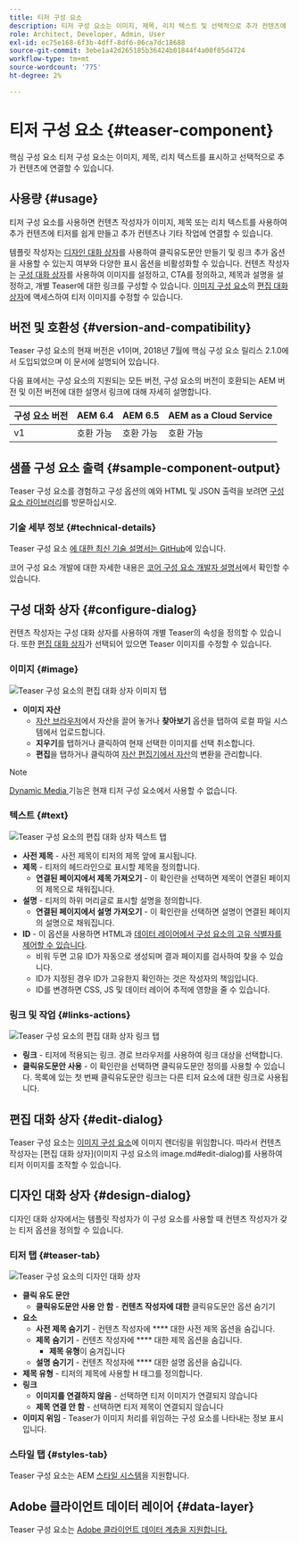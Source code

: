 ```yaml
---
title: 티저 구성 요소
description: 티저 구성 요소는 이미지, 제목, 리치 텍스트 및 선택적으로 추가 컨텐츠에 연결할 수 있습니다.
role: Architect, Developer, Admin, User
exl-id: ec75e168-6f3b-4dff-8df6-06ca7dc18688
source-git-commit: 3ebe1a42d265185b36424b01844f4a00f05d4724
workflow-type: tm+mt
source-wordcount: '775'
ht-degree: 2%

---
```


# 티저 구성 요소 {#teaser-component}

핵심 구성 요소 티저 구성 요소는 이미지, 제목, 리치 텍스트를 표시하고 선택적으로 추가 컨텐츠에 연결할 수 있습니다.

## 사용량 {#usage}

티저 구성 요소를 사용하면 컨텐츠 작성자가 이미지, 제목 또는 리치 텍스트를 사용하여 추가 컨텐츠에 티저를 쉽게 만들고 추가 컨텐츠나 기타 작업에 연결할 수 있습니다.

템플릿 작성자는 [디자인 대화 상자](#design-dialog)를 사용하여 클릭유도문안 만들기 및 링크 추가 옵션을 사용할 수 있는지 여부와 다양한 표시 옵션을 비활성화할 수 있습니다. 컨텐츠 작성자는 [구성 대화 상자](#configure-dialog)를 사용하여 이미지를 설정하고, CTA를 정의하고, 제목과 설명을 설정하고, 개별 Teaser에 대한 링크를 구성할 수 있습니다. [이미지 구성 요소](image.md)의 [편집 대화 상자](image.md#edit-dialog)에 액세스하여 티저 이미지를 수정할 수 있습니다.

## 버전 및 호환성 {#version-and-compatibility}

Teaser 구성 요소의 현재 버전은 v1이며, 2018년 7월에 핵심 구성 요소 릴리스 2.1.0에서 도입되었으며 이 문서에 설명되어 있습니다.

다음 표에서는 구성 요소의 지원되는 모든 버전, 구성 요소의 버전이 호환되는 AEM 버전 및 이전 버전에 대한 설명서 링크에 대해 자세히 설명합니다.

| 구성 요소 버전 | AEM 6.4 | AEM 6.5 | AEM as a Cloud Service |
|---|---|---|---|
| v1 | 호환 가능 | 호환 가능 | 호환 가능 |

## 샘플 구성 요소 출력 {#sample-component-output}

Teaser 구성 요소를 경험하고 구성 옵션의 예와 HTML 및 JSON 출력을 보려면 [구성 요소 라이브러리](https://adobe.com/go/aem_cmp_library_teaser)를 방문하십시오.

### 기술 세부 정보 {#technical-details}

Teaser 구성 요소 [에 대한 최신 기술 설명서는 GitHub](https://adobe.com/go/aem_cmp_tech_teaser_v1)에 있습니다.

코어 구성 요소 개발에 대한 자세한 내용은 [코어 구성 요소 개발자 설명서](/help/developing/overview.md)에서 확인할 수 있습니다.

## 구성 대화 상자 {#configure-dialog}

컨텐츠 작성자는 구성 대화 상자를 사용하여 개별 Teaser의 속성을 정의할 수 있습니다. 또한 [편집 대화 상자](#edit-dialog)가 선택되어 있으면 Teaser 이미지를 수정할 수 있습니다.

### 이미지 {#image}

![Teaser 구성 요소의 편집 대화 상자 이미지 탭](/help/assets/teaser-edit-image.png)

* **이미지 자산**
   * [자산 브라우저](https://docs.adobe.com/content/help/en/experience-manager-cloud-service/sites/authoring/fundamentals/environment-tools.html)에서 자산을 끌어 놓거나 **찾아보기** 옵션을 탭하여 로컬 파일 시스템에서 업로드합니다.
   * **지우기**&#x200B;를 탭하거나 클릭하여 현재 선택한 이미지를 선택 취소합니다.
   * **편집**&#x200B;을 탭하거나 클릭하여 [자산 편집기에서 자산](https://docs.adobe.com/content/help/en/experience-manager-cloud-service/assets/manage/manage-digital-assets.html)의 변환을 관리합니다.

>[!NOTE]
>
>[Dynamic Media ](image.md#dynamic-media) 기능은 현재 티저 구성 요소에서 사용할 수 없습니다.

### 텍스트 {#text}

![Teaser 구성 요소의 편집 대화 상자 텍스트 탭](/help/assets/teaser-edit-text.png)

* **사전 제목**  - 사전 제목이 티저의 제목 앞에 표시됩니다.
* **제목**  - 티저의 헤드라인으로 표시할 제목을 정의합니다.
   * **연결된 페이지에서 제목 가져오기**  - 이 확인란을 선택하면 제목이 연결된 페이지의 제목으로 채워집니다.
* **설명**  - 티저의 하위 머리글로 표시할 설명을 정의합니다.
   * **연결된 페이지에서 설명 가져오기**  - 이 확인란을 선택하면 설명이 연결된 페이지의 설명으로 채워집니다.
* **ID**  - 이 옵션을 사용하면 HTML과  [데이터 레이어에서 구성 요소의 고유 식별자를 제어할 수 있습니다](/help/developing/data-layer/overview.md).
   * 비워 두면 고유 ID가 자동으로 생성되며 결과 페이지를 검사하여 찾을 수 있습니다.
   * ID가 지정된 경우 ID가 고유한지 확인하는 것은 작성자의 책임입니다.
   * ID를 변경하면 CSS, JS 및 데이터 레이어 추적에 영향을 줄 수 있습니다.

### 링크 및 작업 {#links-actions}

![Teaser 구성 요소의 편집 대화 상자 링크 탭](/help/assets/teaser-edit-link.png)

* **링크**  - 티저에 적용되는 링크. 경로 브라우저를 사용하여 링크 대상을 선택합니다.
* **클릭유도문안 사용**  - 이 확인란을 선택하면 클릭유도문안 정의를 사용할 수 있습니다. 목록에 있는 첫 번째 클릭유도문안 링크는 다른 티저 요소에 대한 링크로 사용됩니다.

## 편집 대화 상자 {#edit-dialog}

Teaser 구성 요소는 [이미지 구성 요소](image.md)에 이미지 렌더링을 위임합니다. 따라서 컨텐츠 작성자는 [편집 대화 상자](이미지 구성 요소의 image.md#edit-dialog)를 사용하여 티저 이미지를 조작할 수 있습니다.

## 디자인 대화 상자 {#design-dialog}

디자인 대화 상자에서는 템플릿 작성자가 이 구성 요소를 사용할 때 컨텐츠 작성자가 갖는 티저 옵션을 정의할 수 있습니다.

### 티저 탭 {#teaser-tab}

![Teaser 구성 요소의 디자인 대화 상자](/help/assets/teaser-design.png)

* **클릭 유도 문안**
   * **클릭유도문안 사용 안 함**  -  **컨텐츠 작성자에 대한** 클릭유도문안 옵션 숨기기
* **요소**
   * **사전 제목 숨기기**  - 컨텐츠 작성자에  **** 대한 사전 제목 옵션을 숨깁니다.
   * **제목 숨기기**  - 컨텐츠 작성자에  **** 대한 제목 옵션을 숨깁니다.
      * **제목 유형**&#x200B;이 숨겨집니다
   * **설명 숨기기**  - 컨텐츠 작성자에  **** 대한 설명 옵션을 숨깁니다.
* **제목 유형**  - 티저의 제목에 사용할 H 태그를 정의합니다.
* **링크**
   * **이미지를 연결하지 않음**  - 선택하면 티저 이미지가 연결되지 않습니다
   * **제목 연결 안 함**  - 선택하면 티저 제목이 연결되지 않습니다
* **이미지 위임**  - Teaser가 이미지 처리를 위임하는 구성 요소를 나타내는 정보 표시입니다.

### 스타일 탭 {#styles-tab}

Teaser 구성 요소는 AEM [스타일 시스템](/help/get-started/authoring.md#component-styling)을 지원합니다.

## Adobe 클라이언트 데이터 레이어 {#data-layer}

Teaser 구성 요소는 [Adobe 클라이언트 데이터 계층을 지원합니다.](/help/developing/data-layer/overview.md)
